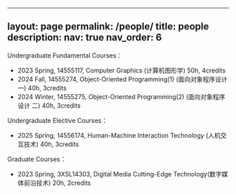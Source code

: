 
---
layout: page
permalink: /people/
title: people
description: 
nav: true
nav_order: 6
---

<!--For now, this page is assumed to be a static description of your courses. You can convert it to a collection similar to `_projects/` so that you can have a dedicated page for each course.-->

<!--Organize your courses by years, topics, or universities, however you like!-->

Undergraduate Fundamental Courses：
* 2023 Spring, 14555117, Computer Graphics (计算机图形学) 50h, 4credits
* 2024 Fall, 14555274, Object-Oriented Programming(1) (面向对象程序设计 一) 40h, 3credits
* 2024 Winter, 14555275, Object-Oriented Programming(2) (面向对象程序设计 二) 40h, 3credits

Undergraduate Elective Courses：
* 2025 Spring, 14556174, Human-Machine Interaction Technology (人机交互技术) 40h, 3credits
  
Graduate Courses：
* 2023 Spring, 3XSL14303, Digital Media Cutting-Edge Technology(数字媒体前沿技术) 20h, 2credits
